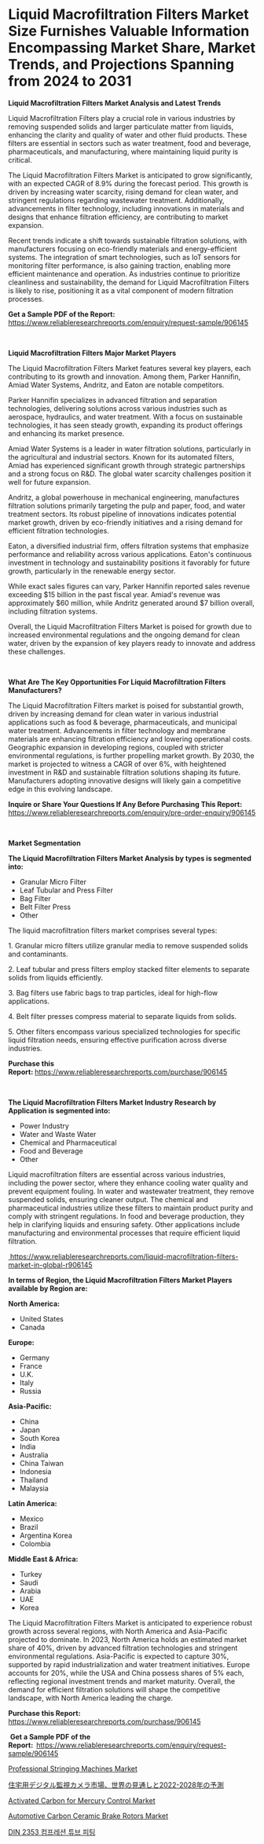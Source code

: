 <p><h1>Liquid Macrofiltration Filters Market Size Furnishes Valuable Information Encompassing Market Share, Market Trends, and Projections Spanning from 2024 to 2031</h1></p><p><strong>Liquid Macrofiltration Filters Market Analysis and Latest Trends</strong></p>
<p><p>Liquid Macrofiltration Filters play a crucial role in various industries by removing suspended solids and larger particulate matter from liquids, enhancing the clarity and quality of water and other fluid products. These filters are essential in sectors such as water treatment, food and beverage, pharmaceuticals, and manufacturing, where maintaining liquid purity is critical.</p><p>The Liquid Macrofiltration Filters Market is anticipated to grow significantly, with an expected CAGR of 8.9% during the forecast period. This growth is driven by increasing water scarcity, rising demand for clean water, and stringent regulations regarding wastewater treatment. Additionally, advancements in filter technology, including innovations in materials and designs that enhance filtration efficiency, are contributing to market expansion.</p><p>Recent trends indicate a shift towards sustainable filtration solutions, with manufacturers focusing on eco-friendly materials and energy-efficient systems. The integration of smart technologies, such as IoT sensors for monitoring filter performance, is also gaining traction, enabling more efficient maintenance and operation. As industries continue to prioritize cleanliness and sustainability, the demand for Liquid Macrofiltration Filters is likely to rise, positioning it as a vital component of modern filtration processes.</p></p>
<p><strong>Get a Sample PDF of the Report:&nbsp;</strong> <a href="https://www.reliableresearchreports.com/enquiry/request-sample/906145">https://www.reliableresearchreports.com/enquiry/request-sample/906145</a></p>
<p>&nbsp;</p>
<p><strong>Liquid Macrofiltration Filters Major Market Players</strong></p>
<p><p>The Liquid Macrofiltration Filters Market features several key players, each contributing to its growth and innovation. Among them, Parker Hannifin, Amiad Water Systems, Andritz, and Eaton are notable competitors.</p><p>Parker Hannifin specializes in advanced filtration and separation technologies, delivering solutions across various industries such as aerospace, hydraulics, and water treatment. With a focus on sustainable technologies, it has seen steady growth, expanding its product offerings and enhancing its market presence.</p><p>Amiad Water Systems is a leader in water filtration solutions, particularly in the agricultural and industrial sectors. Known for its automated filters, Amiad has experienced significant growth through strategic partnerships and a strong focus on R&D. The global water scarcity challenges position it well for future expansion.</p><p>Andritz, a global powerhouse in mechanical engineering, manufactures filtration solutions primarily targeting the pulp and paper, food, and water treatment sectors. Its robust pipeline of innovations indicates potential market growth, driven by eco-friendly initiatives and a rising demand for efficient filtration technologies.</p><p>Eaton, a diversified industrial firm, offers filtration systems that emphasize performance and reliability across various applications. Eaton's continuous investment in technology and sustainability positions it favorably for future growth, particularly in the renewable energy sector.</p><p>While exact sales figures can vary, Parker Hannifin reported sales revenue exceeding $15 billion in the past fiscal year. Amiad's revenue was approximately $60 million, while Andritz generated around $7 billion overall, including filtration systems.</p><p>Overall, the Liquid Macrofiltration Filters Market is poised for growth due to increased environmental regulations and the ongoing demand for clean water, driven by the expansion of key players ready to innovate and address these challenges.</p></p>
<p>&nbsp;</p>
<p><strong>What Are The Key Opportunities For Liquid Macrofiltration Filters Manufacturers?</strong></p>
<p><p>The Liquid Macrofiltration Filters market is poised for substantial growth, driven by increasing demand for clean water in various industrial applications such as food & beverage, pharmaceuticals, and municipal water treatment. Advancements in filter technology and membrane materials are enhancing filtration efficiency and lowering operational costs. Geographic expansion in developing regions, coupled with stricter environmental regulations, is further propelling market growth. By 2030, the market is projected to witness a CAGR of over 6%, with heightened investment in R&D and sustainable filtration solutions shaping its future. Manufacturers adopting innovative designs will likely gain a competitive edge in this evolving landscape.</p></p>
<p><strong>Inquire or Share Your Questions If Any Before Purchasing This Report:</strong> <a href="https://www.reliableresearchreports.com/enquiry/pre-order-enquiry/906145">https://www.reliableresearchreports.com/enquiry/pre-order-enquiry/906145</a></p>
<p>&nbsp;</p>
<p><strong>Market Segmentation</strong></p>
<p><strong>The Liquid Macrofiltration Filters Market Analysis by types is segmented into:</strong></p>
<p><ul><li>Granular Micro Filter</li><li>Leaf Tubular and Press Filter</li><li>Bag Filter</li><li>Belt Filter Press</li><li>Other</li></ul></p>
<p><p>The liquid macrofiltration filters market comprises several types: </p><p>1. Granular micro filters utilize granular media to remove suspended solids and contaminants. </p><p>2. Leaf tubular and press filters employ stacked filter elements to separate solids from liquids efficiently. </p><p>3. Bag filters use fabric bags to trap particles, ideal for high-flow applications. </p><p>4. Belt filter presses compress material to separate liquids from solids. </p><p>5. Other filters encompass various specialized technologies for specific liquid filtration needs, ensuring effective purification across diverse industries.</p></p>
<p><strong>Purchase this Report:&nbsp;</strong><a href="https://www.reliableresearchreports.com/purchase/906145">https://www.reliableresearchreports.com/purchase/906145</a></p>
<p>&nbsp;</p>
<p><strong>The Liquid Macrofiltration Filters Market Industry Research by Application is segmented into:</strong></p>
<p><ul><li>Power Industry</li><li>Water and Waste Water</li><li>Chemical and Pharmaceutical</li><li>Food and Beverage</li><li>Other</li></ul></p>
<p><p>Liquid macrofiltration filters are essential across various industries, including the power sector, where they enhance cooling water quality and prevent equipment fouling. In water and wastewater treatment, they remove suspended solids, ensuring cleaner output. The chemical and pharmaceutical industries utilize these filters to maintain product purity and comply with stringent regulations. In food and beverage production, they help in clarifying liquids and ensuring safety. Other applications include manufacturing and environmental processes that require efficient liquid filtration.</p></p>
<p><a href="https://www.reliableresearchreports.com/liquid-macrofiltration-filters-market-in-global-r906145">&nbsp;https://www.reliableresearchreports.com/liquid-macrofiltration-filters-market-in-global-r906145</a></p>
<p><strong>In terms of Region, the Liquid Macrofiltration Filters Market Players available by Region are:</strong></p>
<p>
    <p> <strong> North America: </strong>
        <ul>
            <li>United States</li>
            <li>Canada</li>
        </ul>
        </p> 
    <p> <strong> Europe: </strong>
        <ul>
            <li>Germany</li>
            <li>France</li>
            <li>U.K.</li>
            <li>Italy</li>
            <li>Russia</li>
        </ul>
        </p> 
    <p> <strong> Asia-Pacific: </strong>
        <ul>
            <li>China</li>
            <li>Japan</li>
            <li>South Korea</li>
            <li>India</li>
            <li>Australia</li>
            <li>China Taiwan</li>
            <li>Indonesia</li>
            <li>Thailand</li>
            <li>Malaysia</li>
        </ul>
        </p> 
    <p> <strong> Latin America: </strong>
        <ul>
            <li>Mexico</li>
            <li>Brazil</li>
            <li>Argentina Korea</li>
            <li>Colombia</li>
        </ul>
        </p> 
    <p> <strong> Middle East & Africa: </strong>
        <ul>
            <li>Turkey</li>
            <li>Saudi</li>
            <li>Arabia</li>
            <li>UAE</li>
            <li>Korea</li>
        </ul>
    </p>
    </p>
<p><p>The Liquid Macrofiltration Filters Market is anticipated to experience robust growth across several regions, with North America and Asia-Pacific projected to dominate. In 2023, North America holds an estimated market share of 40%, driven by advanced filtration technologies and stringent environmental regulations. Asia-Pacific is expected to capture 30%, supported by rapid industrialization and water treatment initiatives. Europe accounts for 20%, while the USA and China possess shares of 5% each, reflecting regional investment trends and market maturity. Overall, the demand for efficient filtration solutions will shape the competitive landscape, with North America leading the charge.</p></p>
<p><strong>Purchase this Report: </strong><a href="https://www.reliableresearchreports.com/purchase/906145">https://www.reliableresearchreports.com/purchase/906145</a></p>
<p>&nbsp;<strong>Get a Sample PDF of the Report:&nbsp;&nbsp;</strong><a href="https://www.reliableresearchreports.com/enquiry/request-sample/906145">https://www.reliableresearchreports.com/enquiry/request-sample/906145</a></p>
<p><strong></strong></p>
<p><p><a href="https://github.com/FahadAhmed712/Market-Research-Report-List-1/blob/main/professional-stringing-machines-market.md">Professional Stringing Machines Market</a></p><p><a href="https://lerafesills.medium.com/residential-digital-surveillance-camera-market-global-outlook-and-forecast-2022-2028-58d5e94d69d5">住宅用デジタル監視カメラ市場、世界の見通しと2022-2028年の予測</a></p><p><a href="https://www.linkedin.com/pulse/global-activated-carbon-mercury-control-market-opportunities-q5mof?trackingId=DlwfuR5SQrSGfO452kxzJQ%3D%3D">Activated Carbon for Mercury Control Market</a></p><p><a href="https://github.com/JosephineMcguire65/Market-Research-Report-List-1/blob/main/automotive-carbon-ceramic-brake-rotors-market.md">Automotive Carbon Ceramic Brake Rotors Market</a></p><p><a href="https://medium.com/@daniamha96_85754/din-2353-compression-tube-fittings-market-%EC%9D%98-%EA%B8%80%EB%A1%9C%EB%B2%8C-%EC%8B%9C%EC%9E%A5-%EA%B0%9C%EC%9A%94%EB%8A%94-%EC%A0%84-%EC%84%B8%EA%B3%84-%EB%B0%8F-%EC%A3%BC%EC%9A%94-%EC%8B%9C%EC%9E%A5%EC%9D%98-%EC%82%B0%EC%97%85%EC%97%90-%EC%98%81%ED%96%A5%EC%9D%84-%EB%AF%B8%EC%B9%98%EB%8A%94-%EC%A3%BC%EC%9A%94-%ED%8A%B8%EB%A0%8C%EB%93%9C%EC%97%90-%EB%8C%80%ED%95%9C-%EB%8F%85%ED%8A%B9%ED%95%9C-c16a3dd40e11">DIN 2353 컴프레션 튜브 피팅</a></p></p>